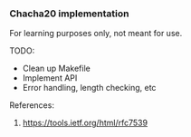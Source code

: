 ### Chacha20 implementation

For learning purposes only, not meant for use.

TODO:
  - Clean up Makefile
  - Implement API
  - Error handling, length checking, etc

References:

1. https://tools.ietf.org/html/rfc7539

